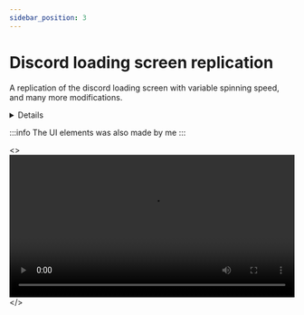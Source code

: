 ```yaml
---
sidebar_position: 3
---
```


# Discord loading screen replication

A replication of the discord loading screen with variable spinning speed, and many more modifications.


<details>
  <summary>Details</summary>
  <div>
    <div>
    Uses Preloading with `ReplicatedFirst`, removes default roblox loading fastest method
    Settings module , Editable spinning speed, own `TweenInfo`, delay time (in seconds for fake seconds after player was loaded)
    All UI animations uses `Tweening`
    </div>
  </div>
</details>

:::info
  The UI elements was also made by me
:::

<>
  <video controls width="100%">
    <source src="https://cdn.discordapp.com/attachments/1140723804386111640/1140723804826509532/2023-08-14_20-47-25.mp4" type="video/mp4" />
    Your browser does not support the video tag.
  </video>
</>


